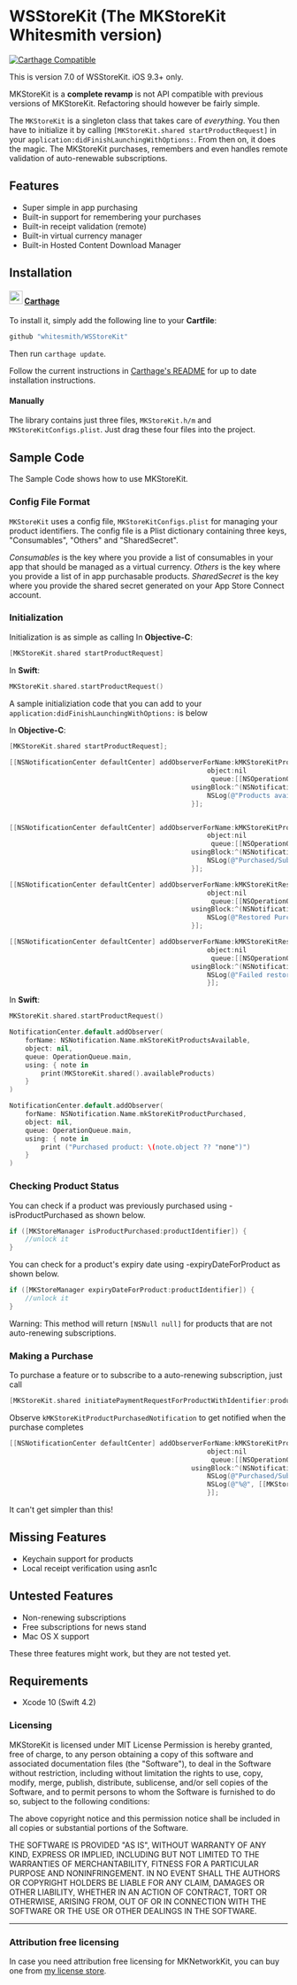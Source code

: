 # WSStoreKit (The MKStoreKit Whitesmith version)

[![Carthage Compatible](https://img.shields.io/badge/Carthage-compatible-4BC51D.svg)](https://github.com/Carthage/Carthage)

This is version 7.0 of WSStoreKit. iOS 9.3+ only.

MKStoreKit is a **complete revamp** is not API compatible with previous versions of MKStoreKit. Refactoring should however be fairly simple.

The `MKStoreKit` is a singleton class that takes care of *everything*. You then have to initialize it by calling `[MKStoreKit.shared startProductRequest]` in your `application:didFinishLaunchingWithOptions:`. From then on, it does the magic. The MKStoreKit purchases, remembers and even handles remote validation of auto-renewable subscriptions.

## Features

* Super simple in app purchasing
* Built-in support for remembering your purchases
* Built-in receipt validation (remote)
* Built-in virtual currency manager
* Built-in Hosted Content Download Manager

## Installation

#### <img src="https://cloud.githubusercontent.com/assets/432536/5252404/443d64f4-7952-11e4-9d26-fc5cc664cb61.png" width="24" height="24"> [Carthage]

[Carthage]: https://github.com/Carthage/Carthage

To install it, simply add the following line to your **Cartfile**:

```ruby
github "whitesmith/WSStoreKit"
```

Then run `carthage update`.

Follow the current instructions in [Carthage's README][carthage-installation]
for up to date installation instructions.

[carthage-installation]: https://github.com/Carthage/Carthage#adding-frameworks-to-an-application

#### Manually

The library contains just three files, `MKStoreKit.h/m` and `MKStoreKitConfigs.plist`. Just drag these four files into the project.

## Sample Code 

The Sample Code shows how to use MKStoreKit.

### Config File Format

`MKStoreKit` uses a config file, `MKStoreKitConfigs.plist` for managing your product identifiers.
The config file is a Plist dictionary containing three keys, "Consumables", "Others" and "SharedSecret".

_Consumables_ is the key where you provide a list of consumables in your app that should be managed as a virtual currency. _Others_ is the key where you provide a list of in app purchasable products. _SharedSecret_ is the key where you provide the shared secret generated on your App Store Connect account.

### Initialization

Initialization is as simple as calling
In **Objective-C**:

``` objective-c
[MKStoreKit.shared startProductRequest]
```

In **Swift**:

``` swift
MKStoreKit.shared.startProductRequest()
```
A sample initializiation code that you can add to your `application:didFinishLaunchingWithOptions:` is below

In **Objective-C**:

``` objective-c
[MKStoreKit.shared startProductRequest];
  
[[NSNotificationCenter defaultCenter] addObserverForName:kMKStoreKitProductsAvailableNotification
                                                  object:nil
                                                   queue:[[NSOperationQueue alloc] init]
                                              usingBlock:^(NSNotification *note) {
                                                  NSLog(@"Products available: %@", [[MKStoreKit sharedKit] availableProducts]);
                                              }];


[[NSNotificationCenter defaultCenter] addObserverForName:kMKStoreKitProductPurchasedNotification
                                                  object:nil
                                                   queue:[[NSOperationQueue alloc] init]
                                              usingBlock:^(NSNotification *note) {
                                                  NSLog(@"Purchased/Subscribed to product with id: %@", [note object]);
                                              }];

[[NSNotificationCenter defaultCenter] addObserverForName:kMKStoreKitRestoredPurchasesNotification
                                                  object:nil
                                                   queue:[[NSOperationQueue alloc] init]
                                              usingBlock:^(NSNotification *note) {
                                                  NSLog(@"Restored Purchases");
                                              }];

[[NSNotificationCenter defaultCenter] addObserverForName:kMKStoreKitRestoringPurchasesFailedNotification
                                                  object:nil
                                                   queue:[[NSOperationQueue alloc] init]
                                              usingBlock:^(NSNotification *note) {
                                                  NSLog(@"Failed restoring purchases with error: %@", [note object]);
                                                  }];
```

In **Swift**:

``` swift
MKStoreKit.shared.startProductRequest()

NotificationCenter.default.addObserver(
    forName: NSNotification.Name.mkStoreKitProductsAvailable,
    object: nil,
    queue: OperationQueue.main,
    using: { note in
        print(MKStoreKit.shared().availableProducts)
    }
)

NotificationCenter.default.addObserver(
    forName: NSNotification.Name.mkStoreKitProductPurchased,
    object: nil,
    queue: OperationQueue.main,
    using: { note in
        print ("Purchased product: \(note.object ?? "none")")
    }
)
```

### Checking Product Status

You can check if a product was previously purchased using -isProductPurchased as shown below.

``` objective-c
if ([MKStoreManager isProductPurchased:productIdentifier]) {
    //unlock it
}
```

You can check for a product's expiry date using -expiryDateForProduct as shown below.

``` objective-c
if ([MKStoreManager expiryDateForProduct:productIdentifier]) {
    //unlock it
}
```

Warning: This method will return ```[NSNull null]``` for products that are not auto-renewing subscriptions.


### Making a Purchase
To purchase a feature or to subscribe to a auto-renewing subscription, just call

``` objective-c
[MKStoreKit.shared initiatePaymentRequestForProductWithIdentifier:productIdentifier];
```

Observe `kMKStoreKitProductPurchasedNotification` to get notified when the purchase completes

``` objective-c
[[NSNotificationCenter defaultCenter] addObserverForName:kMKStoreKitProductPurchasedNotification
                                                  object:nil
                                                   queue:[[NSOperationQueue alloc] init]
                                              usingBlock:^(NSNotification *note) {
                                                  NSLog(@"Purchased/Subscribed to product with id: %@", [note object]);
                                                  NSLog(@"%@", [[MKStoreKit sharedKit] valueForKey:@"purchaseRecord"]);
                                                  }];
```

It can't get simpler than this!

## Missing Features

* Keychain support for products
* Local receipt verification using asn1c

## Untested Features

* Non-renewing subscriptions
* Free subscriptions for news stand
* Mac OS X support

These three features might work, but they are not tested yet.

## Requirements

 - Xcode 10 (Swift 4.2)

### Licensing

MKStoreKit is licensed under MIT License
Permission is hereby granted, free of charge, to any person obtaining a copy
of this software and associated documentation files (the "Software"), to deal
in the Software without restriction, including without limitation the rights
to use, copy, modify, merge, publish, distribute, sublicense, and/or sell
copies of the Software, and to permit persons to whom the Software is
furnished to do so, subject to the following conditions:

The above copyright notice and this permission notice shall be included in
all copies or substantial portions of the Software.

THE SOFTWARE IS PROVIDED "AS IS", WITHOUT WARRANTY OF ANY KIND, EXPRESS OR
IMPLIED, INCLUDING BUT NOT LIMITED TO THE WARRANTIES OF MERCHANTABILITY,
FITNESS FOR A PARTICULAR PURPOSE AND NONINFRINGEMENT. IN NO EVENT SHALL THE
AUTHORS OR COPYRIGHT HOLDERS BE LIABLE FOR ANY CLAIM, DAMAGES OR OTHER
LIABILITY, WHETHER IN AN ACTION OF CONTRACT, TORT OR OTHERWISE, ARISING FROM,
OUT OF OR IN CONNECTION WITH THE SOFTWARE OR THE USE OR OTHER DEALINGS IN
THE SOFTWARE.

---

### Attribution free licensing

In case you need attribution free licensing for MKNetworkKit, you can buy one from [my license store](http://blog.mugunthkumar.com/license-store/).

